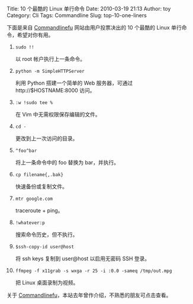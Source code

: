 Title: 10 个最酷的 Linux 单行命令
Date: 2010-03-19 21:13
Author: toy
Category: Cli
Tags: Commandline
Slug: top-10-one-liners

下面是来自 [Commandlinefu](http://commandlinefu.com) 网站由用户投票决出的 10 个最酷的 Linux 单行命令，希望对你有用。

1. `sudo !!`

    以 root 帐户执行上一条命令。

2. `python -m SimpleHTTPServer`

    利用 Python 搭建一个简单的 Web 服务器，可通过 http://$HOSTNAME:8000
访问。

3. `:w !sudo tee %`

    在 Vim 中无需权限保存编辑的文件。

4. `cd -`

    更改到上一次访问的目录。

5. `^foo^bar`

    将上一条命令中的 foo 替换为 bar，并执行。

6. `cp filename{,.bak}`

    快速备份或复制文件。

7. `mtr google.com`

    traceroute + ping。

8. `!whatever:p`

    搜索命令历史，但不执行。

9. `$ssh-copy-id user@host`

    将 ssh keys 复制到 user@host 以启用无密码 SSH 登录。

10. `ffmpeg -f x11grab -s wxga -r 25 -i :0.0 -sameq /tmp/out.mpg`

    把 Linux 桌面录制为视频。

关于 [Commandlinefu](http://linuxtoy.org/archives/command-line-fu.html)，本站去年曾作介绍，不熟悉的朋友可点击查看。
